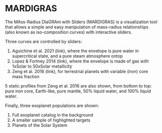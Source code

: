 # MARDIGRAS
The MAss-Radius DIaGRAm with Sliders (MARDIGRAS) is a visualization tool that allows a simple and easy manipulation of mass-radius relationships (also known as iso-composition curves) with interactive sliders.

Three curves are controlled by sliders:
1. Aguichine et al. 2021 (link), where the envelope is pure water in supercritical state, and a pure steam atmosphere ontop
2. Lopez & Fortney 2014 (link), where the envelope is made of gas with 1xSolar to 50xSolar metallicity
3. Zeng et al. 2016 (link), for terrestrial planets with variable (iron) core mass fraction

5 static profiles from Zeng et al. 2016 are also shown, from bottom to top: pure iron core, Earth-like, pure mantle, 50% liquid water, and 100% liquid water.

Finally, three exoplanet populations are shown:
1. Full exoplanet catalog in the background
2. A smaller sample of highlighted targets
3. Planets of the Solar System

